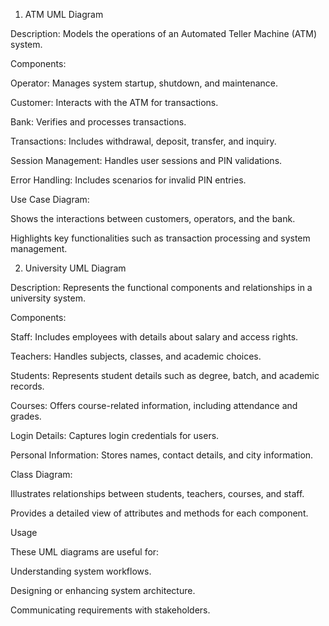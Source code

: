 1. ATM UML Diagram

Description: Models the operations of an Automated Teller Machine (ATM) system.

Components:

Operator: Manages system startup, shutdown, and maintenance.

Customer: Interacts with the ATM for transactions.

Bank: Verifies and processes transactions.

Transactions: Includes withdrawal, deposit, transfer, and inquiry.

Session Management: Handles user sessions and PIN validations.

Error Handling: Includes scenarios for invalid PIN entries.

Use Case Diagram:

Shows the interactions between customers, operators, and the bank.

Highlights key functionalities such as transaction processing and system management.

2. University UML Diagram

Description: Represents the functional components and relationships in a university system.

Components:

Staff: Includes employees with details about salary and access rights.

Teachers: Handles subjects, classes, and academic choices.

Students: Represents student details such as degree, batch, and academic records.

Courses: Offers course-related information, including attendance and grades.

Login Details: Captures login credentials for users.

Personal Information: Stores names, contact details, and city information.

Class Diagram:

Illustrates relationships between students, teachers, courses, and staff.

Provides a detailed view of attributes and methods for each component.

Usage

These UML diagrams are useful for:

Understanding system workflows.

Designing or enhancing system architecture.

Communicating requirements with stakeholders.
